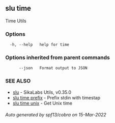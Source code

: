 ## slu time

Time Utils

### Options

```
  -h, --help   help for time
```

### Options inherited from parent commands

```
      --json   Format output to JSON
```

### SEE ALSO

* [slu](slu.md)	 - SikaLabs Utils, v0.35.0
* [slu time prefix](slu_time_prefix.md)	 - Prefix stdin with timestap
* [slu time unix](slu_time_unix.md)	 - Get Unix time

###### Auto generated by spf13/cobra on 15-Mar-2022
